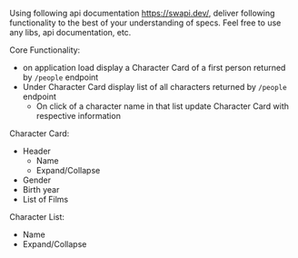 Using following api documentation https://swapi.dev/, deliver following functionality to the best of your understanding of specs. Feel free to use any libs, api documentation, etc.

Core Functionality:

- on application load display a Character Card of a first person returned by `/people` endpoint
- Under Character Card display list of all characters returned by `/people` endpoint
  - On click of a character name in that list update Character Card with respective information

Character Card:

- Header
  - Name
  - Expand/Collapse
- Gender
- Birth year
- List of Films

Character List:

- Name
- Expand/Collapse
